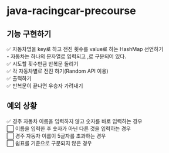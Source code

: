 # java-racingcar-precourse

## 기능 구현하기

:white_check_mark: 자동차명을 key로 하고 전진 횟수를 value로 하는 HashMap 선언하기 <br>
    - 자동차는 하나의 문자열로 입력되고 ,로 구분되어 있다. <br>
:white_check_mark: 시도할 횟수만큼 반복문 돌리기 <br>
:white_check_mark: 각 자동차별로 전진 하기(Random API 이용) <br>
:white_check_mark: 출력하기 <br>
:white_check_mark: 반복문이 끝나면 우승자 가려내기



## 예외 상황
:white_check_mark: 경주 자동차 이름을 입력하지 않고 숫자를 바로 입력하는 경우 <br>
:white_large_square: 이름을 입력한 후 숫자가 아닌 다른 것을 입력하는 경우 <br>
:white_large_square: 경주 자동차 이름이 5글자를 초과하는 경우 <br>
:white_large_square: 쉼표를 기준으로 구분되지 않은 경우 <br>

